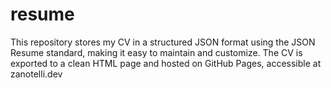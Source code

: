 # resume
This repository stores my CV in a structured JSON format using the JSON Resume standard, making it easy to maintain and customize. The CV is exported to a clean HTML page and hosted on GitHub Pages, accessible at zanotelli.dev
